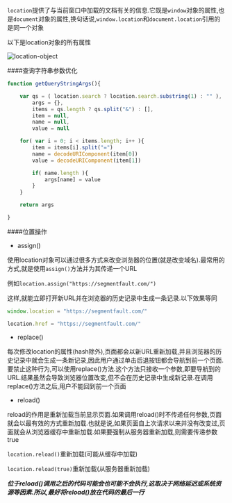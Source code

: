 `location`提供了与当前窗口中加载的文档有关的信息.它既是`window`对象的属性,也是`document`对象的属性,换句话说,`window.location`和`document.location`引用的是同一个对象

以下是location对象的所有属性

![location-object](../img/location.png)

####查询字符串参数优化
```javascript
function getQueryStringArgs(){

    var qs = ( location.search ? location.search.substring(1) : "" ),
        args = {},
        items = qs.length ? qs.split("&") : [],
        item = null,
        name = null,
        value = null

    for( var i = 0; i < items.length; i++ ){
        item = items[i].split("=")
        name = decodeURIComponent(item[0])
        value = decodeURIComponent(item[1])

        if( name.length ){
            args[name] = value
        }
    }

    return args

}
```

####位置操作
- assign()

使用location对象可以通过很多方式来改变浏览器的位置(就是改变域名).最常用的方式,就是使用`assign()`方法并为其传递一个URL

例如`location.assign("https://segmentfault.com/")`

这样,就能立即打开新URL并在浏览器的历史记录中生成一条记录.以下效果等同

```javascript
window.location = "https://segmentfault.com/"

location.href = "https://segmentfault.com/"
```

- replace()

每次修改location的属性(hash除外),页面都会以新URL重新加载,并且浏览器的历史记录中就会生成一条新记录,因此用户通过单击后退按钮都会导航到前一个页面.要禁止这种行为,可以使用replace()方法.这个方法只接收一个参数,即要导航到的URL.结果虽然会导致浏览器位置改变,但不会在历史记录中生成新记录.在调用replace()方法之后,用户不能回到前一个页面

- reload()

reload的作用是重新加载当前显示页面.如果调用reload()时不传递任何参数,页面就会以最有效的方式重新加载.也就是说,如果页面自上次请求以来并没有改变过,页面就会从浏览器缓存中重新加载.如果要强制从服务器重新加载,则需要传递参数true

`location.reload()`重新加载(可能从缓存中加载)

`location.reload(true)`重新加载(从服务器重新加载)

**_位于reload()调用之后的代码可能会也可能不会执行,这取决于网络延迟或系统资源等因素.所以,最好将reload()放在代码的最后一行_**

 

